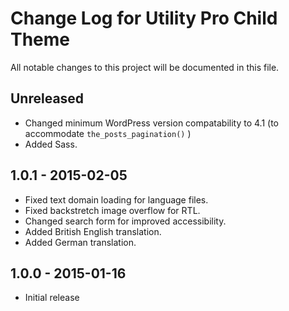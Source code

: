 # Change Log for Utility Pro Child Theme
All notable changes to this project will be documented in this file.

## Unreleased

- Changed minimum WordPress version compatability to 4.1 (to accommodate `the_posts_pagination()` )
- Added Sass.

## 1.0.1 - 2015-02-05

- Fixed text domain loading for language files.
- Fixed backstretch image overflow for RTL.
- Changed search form for improved accessibility.
- Added British English translation.
- Added German translation.

## 1.0.0 - 2015-01-16

- Initial release
